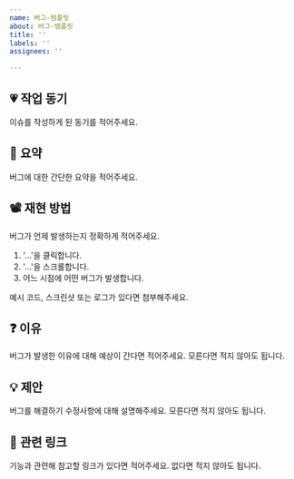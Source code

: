 ```yaml
---
name: 버그-템플릿
about: 버그-템플릿
title: ''
labels: ''
assignees: ''

---
```


## 💗 작업 동기
이슈를 작성하게 된 동기를 적어주세요.

## 🚨 요약
버그에 대한 간단한 요약을 적어주세요.

## 📽️ 재현 방법
버그가 언제 발생하는지 정확하게 적어주세요.
1. '...'을 클릭합니다.
2. '...'을 스크롤합니다.
3. 어느 시점에 어떤 버그가 발생합니다.

예시 코드, 스크린샷 또는 로그가 있다면 첨부해주세요.

## ❓ 이유
버그가 발생한 이유에 대해 예상이 간다면 적어주세요. 모른다면 적지 않아도 됩니다.

## 💡 제안
버그를 해결하기 수정사항에 대해 설명해주세요. 모른다면 적지 않아도 됩니다.

## 🔗 관련 링크
기능과 관련해 참고할 링크가 있다면 적어주세요. 없다면 적지 않아도 됩니다.
